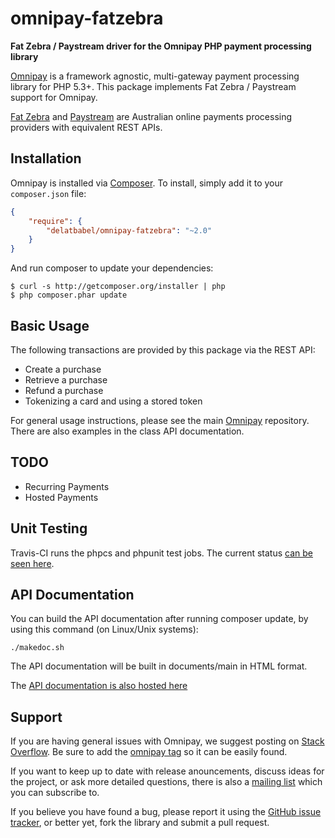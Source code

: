 # omnipay-fatzebra

**Fat Zebra / Paystream driver for the Omnipay PHP payment processing library**

[Omnipay](https://github.com/thephpleague/omnipay) is a framework agnostic, multi-gateway payment
processing library for PHP 5.3+. This package implements Fat Zebra / Paystream support for Omnipay.

[Fat Zebra](https://www.fatzebra.com.au/) and [Paystream](http://www.paystream.com.au/) are
Australian online payments processing providers with equivalent REST APIs.

## Installation

Omnipay is installed via [Composer](http://getcomposer.org/). To install, simply add it
to your `composer.json` file:

```json
{
    "require": {
        "delatbabel/omnipay-fatzebra": "~2.0"
    }
}
```

And run composer to update your dependencies:

    $ curl -s http://getcomposer.org/installer | php
    $ php composer.phar update

## Basic Usage

The following transactions are provided by this package via the REST API:

* Create a purchase
* Retrieve a purchase
* Refund a purchase
* Tokenizing a card and using a stored token

For general usage instructions, please see the main [Omnipay](https://github.com/thephpleague/omnipay)
repository.  There are also examples in the class API documentation.

## TODO

* Recurring Payments
* Hosted Payments

## Unit Testing

Travis-CI runs the phpcs and phpunit test jobs.  The current status [can be seen here](https://travis-ci.org/delatbabel/omnipay-fatzebra).

## API Documentation

You can build the API documentation after running composer update, by using this command
(on Linux/Unix systems):

```
./makedoc.sh
```

The API documentation will be built in documents/main in HTML format.

The [API documentation is also hosted here](http://www.babel.com.au/docs/omnipay-fatzebra/namespace-Omnipay.Fatzebra.html)

## Support

If you are having general issues with Omnipay, we suggest posting on
[Stack Overflow](http://stackoverflow.com/). Be sure to add the
[omnipay tag](http://stackoverflow.com/questions/tagged/omnipay) so it can be easily found.

If you want to keep up to date with release anouncements, discuss ideas for the project,
or ask more detailed questions, there is also a [mailing list](https://groups.google.com/forum/#!forum/omnipay) which
you can subscribe to.

If you believe you have found a bug, please report it using the [GitHub issue tracker](https://github.com/delatbabel/omnipay-fatzebra/issues),
or better yet, fork the library and submit a pull request.
